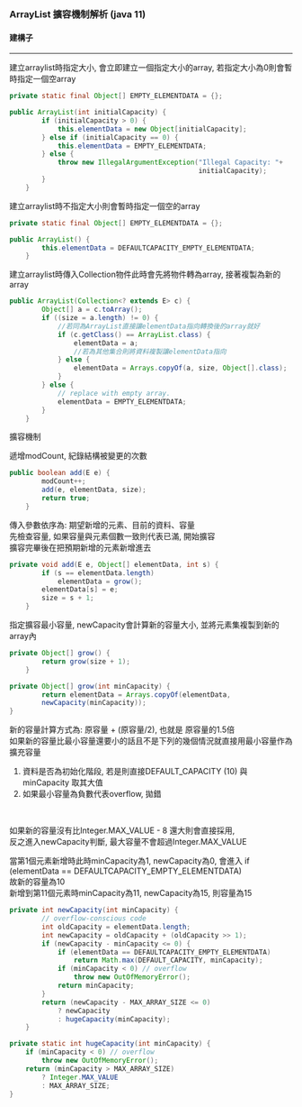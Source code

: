 ### ArrayList 擴容機制解析 (java 11)


#### 建構子
<hr>

建立arraylist時指定大小, 會立即建立一個指定大小的array, 若指定大小為0則會暫時指定一個空array
```java
private static final Object[] EMPTY_ELEMENTDATA = {};

public ArrayList(int initialCapacity) {
        if (initialCapacity > 0) {
            this.elementData = new Object[initialCapacity];
        } else if (initialCapacity == 0) {
            this.elementData = EMPTY_ELEMENTDATA;
        } else {
            throw new IllegalArgumentException("Illegal Capacity: "+
                                               initialCapacity);
        }
    }
```
建立arraylist時不指定大小則會暫時指定一個空的array
```java
private static final Object[] EMPTY_ELEMENTDATA = {};

public ArrayList() {
        this.elementData = DEFAULTCAPACITY_EMPTY_ELEMENTDATA;
    }
```
建立arraylist時傳入Collection物件此時會先將物件轉為array, 接著複製為新的array
```java
public ArrayList(Collection<? extends E> c) {
        Object[] a = c.toArray();
        if ((size = a.length) != 0) {
            //若同為ArrayList直接讓elementData指向轉換後的array就好
            if (c.getClass() == ArrayList.class) {
                elementData = a;
                //若為其他集合則將資料複製讓elementData指向
            } else {
                elementData = Arrays.copyOf(a, size, Object[].class);
            }
        } else {
            // replace with empty array.
            elementData = EMPTY_ELEMENTDATA;
        }
    }
```

擴容機制

遞增modCount, 紀錄結構被變更的次數
```java
public boolean add(E e) {
        modCount++;
        add(e, elementData, size);
        return true;
    }
```
傳入參數依序為: 期望新增的元素、目前的資料、容量 <br>
先檢查容量, 如果容量與元素個數一致則代表已滿, 開始擴容 <br>
擴容完畢後在把預期新增的元素新增進去
```java
private void add(E e, Object[] elementData, int s) {
        if (s == elementData.length)
            elementData = grow();
        elementData[s] = e;
        size = s + 1;
    }
```
指定擴容最小容量, newCapacity會計算新的容量大小, 並將元素集複製到新的array內

```java
private Object[] grow() {
        return grow(size + 1);
    }

private Object[] grow(int minCapacity) {
        return elementData = Arrays.copyOf(elementData,
        newCapacity(minCapacity));
}
```
新的容量計算方式為: 原容量 + (原容量/2), 也就是 原容量的1.5倍 <br>
如果新的容量比最小容量還要小的話且不是下列的幾個情況就直接用最小容量作為擴充容量
1. 資料是否為初始化階段, 若是則直接DEFAULT_CAPACITY (10) 與 minCapacity 取其大值
2. 如果最小容量為負數代表overflow, 拋錯

<br>

如果新的容量沒有比Integer.MAX_VALUE - 8 還大則會直接採用, <br>
反之進入newCapacity判斷, 最大容量不會超過Integer.MAX_VALUE
<br>

當第1個元素新增時此時minCapacity為1, newCapacity為0, 會進入 if (elementData == DEFAULTCAPACITY_EMPTY_ELEMENTDATA) <br>
故新的容量為10 <br>
新增到第11個元素時minCapacity為11, newCapacity為15, 則容量為15

```java
private int newCapacity(int minCapacity) {
        // overflow-conscious code
        int oldCapacity = elementData.length;
        int newCapacity = oldCapacity + (oldCapacity >> 1);
        if (newCapacity - minCapacity <= 0) {
            if (elementData == DEFAULTCAPACITY_EMPTY_ELEMENTDATA)
                return Math.max(DEFAULT_CAPACITY, minCapacity);
            if (minCapacity < 0) // overflow
                throw new OutOfMemoryError();
            return minCapacity;
        }
        return (newCapacity - MAX_ARRAY_SIZE <= 0)
            ? newCapacity
            : hugeCapacity(minCapacity);
    }

private static int hugeCapacity(int minCapacity) {
    if (minCapacity < 0) // overflow
        throw new OutOfMemoryError();
    return (minCapacity > MAX_ARRAY_SIZE)
        ? Integer.MAX_VALUE
        : MAX_ARRAY_SIZE;
}
```